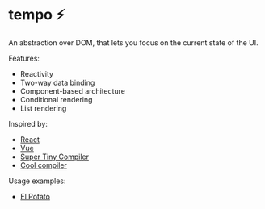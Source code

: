 # tempo ⚡

An abstraction over DOM, that lets you focus on the current state of the UI.

Features:
- Reactivity
- Two-way data binding
- Component-based architecture
- Conditional rendering
- List rendering

Inspired by:
- [React](https://github.com/facebook/react)
- [Vue](https://github.com/vuejs)
- [Super Tiny Compiler](https://github.com/jamiebuilds/the-super-tiny-compiler)
- [Cool compiler](https://github.com/alexjercan/cool-compiler)

Usage examples:
- [El Potato](https://github.com/staleread/el-potato)
